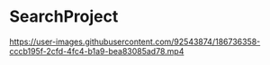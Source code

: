# SearchProject

https://user-images.githubusercontent.com/92543874/186736358-cccb195f-2cfd-4fc4-b1a9-bea83085ad78.mp4


